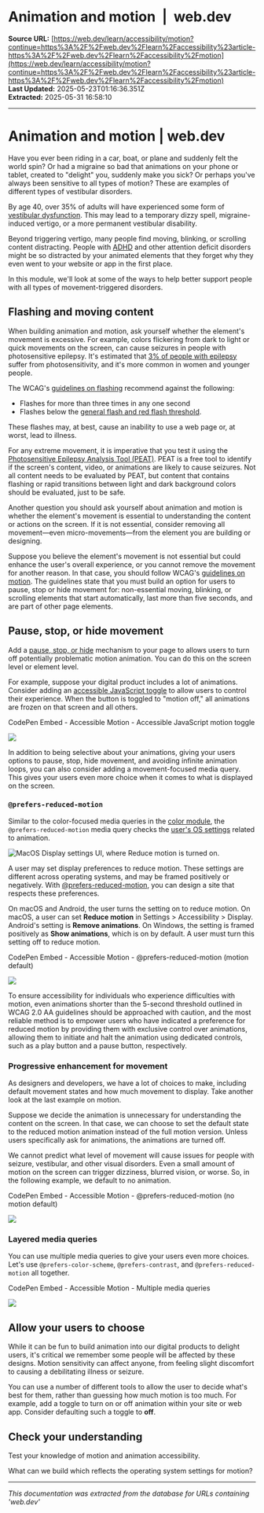 # Animation and motion  |  web.dev

**Source URL:** [https://web.dev/learn/accessibility/motion?continue=https%3A%2F%2Fweb.dev%2Flearn%2Faccessibility%23article-https%3A%2F%2Fweb.dev%2Flearn%2Faccessibility%2Fmotion](https://web.dev/learn/accessibility/motion?continue=https%3A%2F%2Fweb.dev%2Flearn%2Faccessibility%23article-https%3A%2F%2Fweb.dev%2Flearn%2Faccessibility%2Fmotion)  
**Last Updated:** 2025-05-23T01:16:36.351Z  
**Extracted:** 2025-05-31 16:58:10

---

# Animation and motion | web.dev

Have you ever been riding in a car, boat, or plane and suddenly felt the world spin? Or had a migraine so bad that animations on your phone or tablet, created to "delight" you, suddenly make you sick? Or perhaps you've always been sensitive to all types of motion? These are examples of different types of vestibular disorders.

By age 40, over 35% of adults will have experienced some form of [vestibular dysfunction](https://vestibular.org/article/what-is-vestibular/about-vestibular-disorders/). This may lead to a temporary dizzy spell, migraine-induced vertigo, or a more permanent vestibular disability.

Beyond triggering vertigo, many people find moving, blinking, or scrolling content distracting. People with [ADHD](https://www.nimh.nih.gov/health/publications/attention-deficit-hyperactivity-disorder-in-children-and-teens-what-you-need-to-know) and other attention deficit disorders might be so distracted by your animated elements that they forget why they even went to your website or app in the first place.

In this module, we'll look at some of the ways to help better support people with all types of movement-triggered disorders.

## Flashing and moving content

When building animation and motion, ask yourself whether the element's movement is excessive. For example, colors flickering from dark to light or quick movements on the screen, can cause seizures in people with photosensitive epilepsy. It's estimated that [3% of people with epilepsy](https://www.epilepsy.com/what-is-epilepsy/seizure-triggers/photosensitivity) suffer from photosensitivity, and it's more common in women and younger people.

The WCAG's [guidelines on flashing](https://www.w3.org/TR/WCAG22/#three-flashes-or-below-threshold) recommend against the following:

*   Flashes for more than three times in any one second
*   Flashes below the [general flash and red flash threshold](https://www.w3.org/TR/WCAG22/#dfn-general-flash-and-red-flash-thresholds).

These flashes may, at best, cause an inability to use a web page or, at worst, lead to illness.

For any extreme movement, it is imperative that you test it using the [Photosensitive Epilepsy Analysis Tool (PEAT)](https://trace.umd.edu/peat/). PEAT is a free tool to identify if the screen's content, video, or animations are likely to cause seizures. Not all content needs to be evaluated by PEAT, but content that contains flashing or rapid transitions between light and dark background colors should be evaluated, just to be safe.

Another question you should ask yourself about animation and motion is whether the element's movement is essential to understanding the content or actions on the screen. If it is not essential, consider removing all movement—even micro-movements—from the element you are building or designing.

Suppose you believe the element's movement is not essential but could enhance the user's overall experience, or you cannot remove the movement for another reason. In that case, you should follow WCAG's [guidelines on motion](https://www.w3.org/WAI/WCAG21/Understanding/pause-stop-hide.html). The guidelines state that you must build an option for users to pause, stop or hide movement for: non-essential moving, blinking, or scrolling elements that start automatically, last more than five seconds, and are part of other page elements.

## Pause, stop, or hide movement

Add a [pause, stop, or hide](https://css-tricks.com/accessible-web-animation-the-wcag-on-animation-explained/#aa-pause-stop-hide) mechanism to your page to allows users to turn off potentially problematic motion animation. You can do this on the screen level or element level.

For example, suppose your digital product includes a lot of animations. Consider adding an [accessible JavaScript toggle](https://css-irl.info/accessible-toggles/) to allow users to control their experience. When the button is toggled to "motion off," all animations are frozen on that screen and all others.

  CodePen Embed - Accessible Motion - Accessible JavaScript motion toggle  

[![](https://assets.codepen.io/5928893/internal/avatars/users/default.png?fit=crop&format=auto&height=256&version=1616020020&width=256)](https://codepen.io/web-dot-dev)

In addition to being selective about your animations, giving your users options to pause, stop, hide movement, and avoiding infinite animation loops, you can also consider adding a movement-focused media query. This gives your users even more choice when it comes to what is displayed on the screen.

### `@prefers-reduced-motion`

Similar to the color-focused media queries in the [color module](https://web.dev/learn/accessibility/color-contrast), the `@prefers-reduced-motion` media query checks the [user's OS settings](https://developer.mozilla.org/docs/Web/CSS/@media/prefers-reduced-motion#user_preferences) related to animation.

![MacOS Display settings UI, where Reduce motion is turned on.](https://web.dev/static/learn/accessibility/motion/image/macos-display-settings-ui-e6211a5806048.png)

A user may set display preferences to reduce motion. These settings are different across operating systems, and may be framed positively or negatively. With [@prefers-reduced-motion](https://web.dev/articles/prefers-reduced-motion), you can design a site that respects these preferences.

On macOS and Android, the user turns the setting on to reduce motion. On macOS, a user can set **Reduce motion** in Settings > Accessibility > Display. Android's setting is **Remove animations**. On Windows, the setting is framed positively as **Show animations**, which is on by default. A user must turn this setting off to reduce motion.

  CodePen Embed - Accessible Motion - @prefers-reduced-motion (motion default)  

[![](https://assets.codepen.io/5928893/internal/avatars/users/default.png?fit=crop&format=auto&height=256&version=1616020020&width=256)](https://codepen.io/web-dot-dev)

To ensure accessibility for individuals who experience difficulties with motion, even animations shorter than the 5-second threshold outlined in WCAG 2.0 AA guidelines should be approached with caution, and the most reliable method is to empower users who have indicated a preference for reduced motion by providing them with exclusive control over animations, allowing them to initiate and halt the animation using dedicated controls, such as a play button and a pause button, respectively.

### Progressive enhancement for movement

As designers and developers, we have a lot of choices to make, including default movement states and how much movement to display. Take another look at the last example on motion.

Suppose we decide the animation is unnecessary for understanding the content on the screen. In that case, we can choose to set the default state to the reduced motion animation instead of the full motion version. Unless users specifically ask for animations, the animations are turned off.

We cannot predict what level of movement will cause issues for people with seizure, vestibular, and other visual disorders. Even a small amount of motion on the screen can trigger dizziness, blurred vision, or worse. So, in the following example, we default to no animation.

  CodePen Embed - Accessible Motion - @prefers-reduced-motion (no motion default)  

[![](https://assets.codepen.io/5928893/internal/avatars/users/default.png?fit=crop&format=auto&height=256&version=1616020020&width=256)](https://codepen.io/web-dot-dev)

### Layered media queries

You can use multiple media queries to give your users even more choices. Let's use `@prefers-color-scheme`, `@prefers-contrast`, and `@prefers-reduced-motion` all together.

  CodePen Embed - Accessible Motion - Multiple media queries  

[![](https://assets.codepen.io/5928893/internal/avatars/users/default.png?fit=crop&format=auto&height=256&version=1616020020&width=256)](https://codepen.io/web-dot-dev)

## Allow your users to choose

While it can be fun to build animation into our digital products to delight users, it's critical we remember some people will be affected by these designs. Motion sensitivity can affect anyone, from feeling slight discomfort to causing a debilitating illness or seizure.

You can use a number of different tools to allow the user to decide what's best for them, rather than guessing how much motion is too much. For example, add a toggle to turn on or off animation within your site or web app. Consider defaulting such a toggle to **off**.

## Check your understanding

Test your knowledge of motion and animation accessibility.

What can we build which reflects the operating system settings for motion?

---

*This documentation was extracted from the database for URLs containing 'web.dev'*
